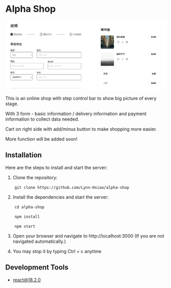 # Alpha Shop

![Cover Page](https://github.com/Lynn-Hsiao/alpha-shop/blob/main/public/images/Stage1shot.png)

This is an online shop with step control bar to show big picture of every stage. 

With 3 form - basic information / delivery information and payment information to collect data needed.

Cart on right side with add/minus button to make shopping more easier.

More function will be added soon!

## Installation

Here are the steps to install and start the server:

1. Clone the repository:

```
    git clone https://github.com/Lynn-Hsiao/alpha-shop
```

2. Install the dependencies and start the server:

```
    cd alpha-shop
```

```
    npm install
```

```
    npm start
```

3. Open your browser and navigate to http://localhost:3000
   (If you are not navigated automatically.)

4. You may stop it by typing Ctrl + c anytime
   

## Development Tools

- react@18.2.0
